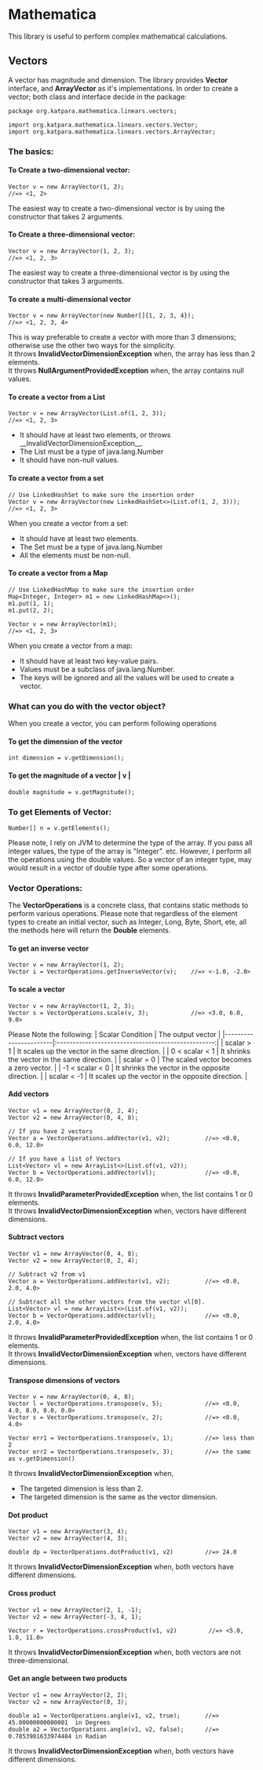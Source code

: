 # Mathematica
This library is useful to perform complex mathematical calculations. 

## Vectors
A vector has magnitude and dimension. The library provides __Vector__ interface, and __ArrayVector__ as it's implementations.
In order to create a vector; both class and interface decide in the package:

```
package org.katpara.mathematica.linears.vectors;

import org.katpara.mathematica.linears.vectors.Vector;
import org.katpara.mathematica.linears.vectors.ArrayVector;
```

### The basics:
#### To Create a two-dimensional vector:
```
Vector v = new ArrayVector(1, 2);                                   //=> <1, 2>
```
The easiest way to create a two-dimensional vector is by using the constructor that takes 2 arguments.

#### To Create a three-dimensional vector:
```
Vector v = new ArrayVector(1, 2, 3);                                //=> <1, 2, 3>
```
The easiest way to create a three-dimensional vector is by using the constructor that takes 3 arguments.

#### To create a multi-dimensional vector
```
Vector v = new ArrayVector(new Number[]{1, 2, 3, 4});               //=> <1, 2, 3, 4>
```
This is way preferable to create a vector with more than 3 dimensions; otherwise use the other two ways 
for the simplicity.<br/>
It throws __InvalidVectorDimensionException__ when, the array has less than 2 elements.<br/>
It throws __NullArgumentProvidedException__ when, the array contains null values.

#### To create a vector from a List
```
Vector v = new ArrayVector(List.of(1, 2, 3));                       //=> <1, 2, 3>
```
<ul>
    <li>It should have at least two elements, or throws __InvalidVectorDimensionException__.
    <li>The List must be a type of java.lang.Number
    <li>It should have non-null values.
</ul>

#### To create a vector from a set
```
// Use LinkedHashSet to make sure the insertion order
Vector v = new ArrayVector(new LinkedHashSet<>(List.of(1, 2, 3)));  //=> <1, 2, 3>
```
When you create a vector from a set:
<ul>
    <li>It should have at least two elements.
    <li>The Set must be a type of java.lang.Number
    <li>All the elements must be non-null.
</ul>

#### To create a vector from a Map
```
// Use LinkedHashMap to make sure the insertion order
Map<Integer, Integer> m1 = new LinkedHashMap<>();
m1.put(1, 1);
m1.put(2, 2);

Vector v = new ArrayVector(m1);                                     //=> <1, 2, 3>
```
When you create a vector from a map:
<ul>
    <li>It should have at least two key-value pairs.
    <li>Values must be a subclass of java.lang.Number.
    <li>The keys will be ignored and all the values will be used to create a vector.
</ul>

### What can you do with the vector object?
When you create a vector, you can perform following operations

#### To get the dimension of the vector
```
int dimension = v.getDimension();
```

#### To get the magnitude of a vector | v |
```
double magnitude = v.getMagnitude();
```

### To get Elements of Vector:
```
Number[] n = v.getElements();
```
Please note, I rely on JVM to determine the type of the array.
If you pass all integer values, the type of the array is "Integer". etc.
However, I perform all the operations using the double values. So a vector of an integer type, may would result in a vector of double type after some operations.

### Vector Operations:

The __VectorOperations__ is a concrete class, that contains static methods to perform various operations.
Please note that regardless of the element types to create an initial vector, such as Integer, Long, Byte, Short, ete,
all the methods here will return the __Double__ elements.

#### To get an inverse vector
```
Vector v = new ArrayVector(1, 2);
Vector i = VectorOperations.getInverseVector(v);    //=> <-1.0, -2.0>
```

#### To scale a vector
```
Vector v = new ArrayVector(1, 2, 3);
Vector s = VectorOperations.scale(v, 3);            //=> <3.0, 6.0, 9.0>
```
Please Note the following:
| Scalar Condition      |       The output vector                            |
|-----------------------|:--------------------------------------------------:|
| scalar &gt; 1         | It scales up the vector in the same direction.     |
| 0 &lt; scalar &lt; 1  | It shrinks the vector in the same direction.       |
|  scalar = 0           | The scaled vector becomes a zero vector.           |
| -1 &lt; scalar &lt; 0 | It shrinks the vector in the opposite direction.   |
| scalar &lt; -1        | It scales up the vector in the opposite direction. |

#### Add vectors
```
Vector v1 = new ArrayVector(0, 2, 4);
Vector v2 = new ArrayVector(0, 4, 8);

// If you have 2 vectors
Vector a = VectorOperations.addVector(v1, v2);          //=> <0.0, 6.0, 12.0>

// If you have a list of Vectors
List<Vector> vl = new ArrayList<>(List.of(v1, v2));
Vector b = VectorOperations.addVector(vl);              //=> <0.0, 6.0, 12.0>
```
It throws __InvalidParameterProvidedException__ when, the list contains 1 or 0 elements.<br/>
It throws __InvalidVectorDimensionException__ when, vectors have different dimensions.

#### Subtract vectors
```
Vector v1 = new ArrayVector(0, 4, 8);
Vector v2 = new ArrayVector(0, 2, 4);

// Subtract v2 from v1
Vector a = VectorOperations.addVector(v1, v2);          //=> <0.0, 2.0, 4.0>

// Subtract all the other vectors from the vector vl[0].
List<Vector> vl = new ArrayList<>(List.of(v1, v2));
Vector b = VectorOperations.addVector(vl);              //=> <0.0, 2.0, 4.0>
```
It throws __InvalidParameterProvidedException__ when, the list contains 1 or 0 elements.<br/>
It throws __InvalidVectorDimensionException__ when, vectors have different dimensions.

#### Transpose dimensions of vectors
```
Vector v = new ArrayVector(0, 4, 8);
Vector l = VectorOperations.transpose(v, 5);            //=> <0.0, 4.0, 8.0, 0.0, 0.0>
Vector s = VectorOperations.transpose(v, 2);            //=> <0.0, 4.0>

Vector err1 = VectorOperations.transpose(v, 1);         //=> less than 2
Vector err2 = VectorOperations.transpose(v, 3);         //=> the same as v.getDimension()
```
It throws __InvalidVectorDimensionException__ when,
<ul>
<li>The targeted dimension is less than 2.</li>
<li>The targeted dimension is the same as the vector dimension.</li>
</ul>

#### Dot product
```
Vector v1 = new ArrayVector(3, 4);
Vector v2 = new ArrayVector(4, 3);

double dp = VectorOperations.dotProduct(v1, v2)         //=> 24.0
```
It throws __InvalidVectorDimensionException__ when, both vectors have different dimensions.

#### Cross product
```
Vector v1 = new ArrayVector(2, 1, -1);
Vector v2 = new ArrayVector(-3, 4, 1);

Vector r = VectorOperations.crossProduct(v1, v2)         //=> <5.0, 1.0, 11.0>
```
It throws __InvalidVectorDimensionException__ when, both vectors are not three-dimensional.

#### Get an angle between two products
```
Vector v1 = new ArrayVector(2, 2);
Vector v2 = new ArrayVector(0, 3);

double a1 = VectorOperations.angle(v1, v2, true);       //=> 45.00000000000001  in Degrees
double a2 = VectorOperations.angle(v1, v2, false);      //=> 0.7853981633974484 in Radian
```
It throws __InvalidVectorDimensionException__ when, both vectors have different dimensions.